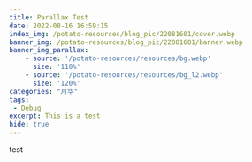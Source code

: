 ```yaml
---
title: Parallax Test
date: 2022-08-16 16:59:15
index_img: /potato-resources/blog_pic/22081601/cover.webp
banner_img: /potato-resources/blog_pic/22081601/banner.webp
banner_img_parallax:
    - source: '/potato-resources/resources/bg.webp'
      size: '110%'
    - source: '/potato-resources/resources/bg_l2.webp'
      size: '120%'
categories: "月华"
tags:
 - Debug
excerpt: This is a test
hide: true
---
```

test